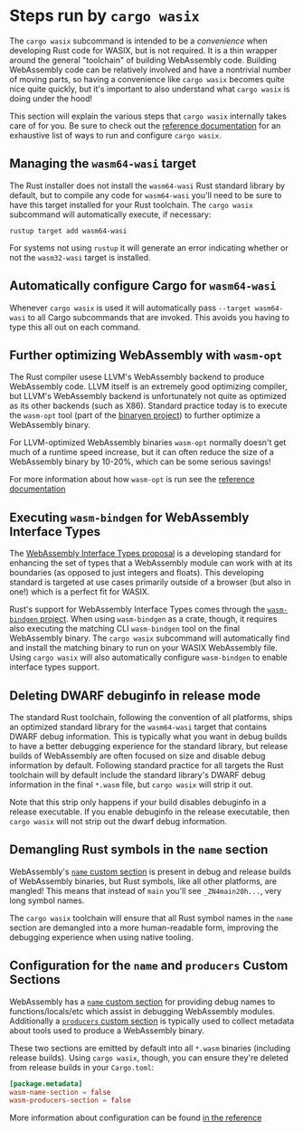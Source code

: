 # Steps run by `cargo wasix`

The `cargo wasix` subcommand is intended to be a *convenience* when developing
Rust code for WASIX, but is not required. It is a thin wrapper around the general
"toolchain" of building WebAssembly code. Building WebAssembly code can be
relatively involved and have a nontrivial number of moving parts, so having a
convenience like `cargo wasix` becomes quite nice quite quickly, but it's
important to also understand what `cargo wasix` is doing under the hood!

This section will explain the various steps that `cargo wasix` internally takes
care of for you. Be sure to check out the [reference
documentation](reference.md) for an exhaustive list of ways to run and configure
`cargo wasix`.

## Managing the `wasm64-wasi` target

The Rust installer does not install the `wasm64-wasi` Rust standard library by
default, but to compile any code for `wasm64-wasi` you'll need to be sure to
have this target installed for your Rust toolchain. The `cargo wasix` subcommand
will automatically execute, if necessary:

```
rustup target add wasm64-wasi
```

For systems not using `rustup` it will generate an error indicating whether or
not the `wasm32-wasi` target is installed.

## Automatically configure Cargo for `wasm64-wasi`

Whenever `cargo wasix` is used it will automatically pass `--target wasm64-wasi`
to all Cargo subcommands that are invoked. This avoids you having to type
this all out on each command.

## Further optimizing WebAssembly with `wasm-opt`

The Rust compiler usese LLVM's WebAssembly backend to produce WebAssembly code.
LLVM itself is an extremely good optimizing compiler, but LLVM's WebAssembly
backend is unfortunately not quite as optimized as its other backends (such as
X86). Standard practice today is to execute the `wasm-opt` tool (part of the
[binaryen project](https://github.com/webassembly/binaryen)) to further
optimize a WebAssembly binary.

For LLVM-optimized WebAssembly binaries `wasm-opt` normally doesn't get much of
a runtime speed increase, but it can often reduce the size of a WebAssembly
binary by 10-20%, which can be some serious savings!

For more information about how `wasm-opt` is run see the [reference
documentation](wasm-opt.md)

## Executing `wasm-bindgen` for WebAssembly Interface Types

The [WebAssembly Interface Types
proposal](https://github.com/webassembly/interface-types) is a developing
standard for enhancing the set of types that a WebAssembly module can work with
at its boundaries (as opposed to just integers and floats). This developing
standard is targeted at use cases primarily outside of a browser (but also in
one!) which is a perfect fit for WASIX.

Rust's support for WebAssembly Interface Types comes through the
[`wasm-bindgen` project](https://github.com/rustwasm/wasm-bindgen). When
using `wasm-bindgen` as a crate, though, it requires also executing the
matching CLI `wasm-bindgen` tool on the final WebAssembly binary. The
`cargo wasix` subcommand will automatically find and install the matching binary
to run on your WASIX WebAssembly file. Using `cargo wasix` will also
automatically configure `wasm-bindgen` to enable interface types support.

## Deleting DWARF debuginfo in release mode

The standard Rust toolchain, following the convention of all platforms, ships
an optimized standard library for the `wasm64-wasi` target that contains DWARF
debug information. This is typically what you want in debug builds to have
a better debugging experience for the standard library, but release builds of
WebAssembly are often focused on size and disable debug information by default.
Following standard practice for all targets the Rust toolchain will by default
include the standard library's DWARF debug information in the final `*.wasm`
file, but `cargo wasix` will strip it out.

Note that this strip only happens if your build disables debuginfo in a release
executable. If you enable debuginfo in the release executable, then `cargo wasix`
will not strip out the dwarf debug information.

## Demangling Rust symbols in the `name` section

WebAssembly's [`name` custom
section](http://webassembly.github.io/spec/core/appendix/custom.html#name-section)
is present in debug and release builds of WebAssembly binaries, but Rust
symbols, like all other platforms, are mangled! This means that instead of
`main` you'll see `_ZN4main20h...`, very long symbol names.

The `cargo wasix` toolchain will ensure that all Rust symbol names in the `name`
section are demangled into a more human-readable form, improving the debugging
experience when using native tooling.

## Configuration for the `name` and `producers` Custom Sections

WebAssembly has a [`name` custom
section](http://webassembly.github.io/spec/core/appendix/custom.html#name-section)
for providing debug names to functions/locals/etc which assist in debugging
WebAssembly modules. Additionally a [`producers` custom
section](https://github.com/WebAssembly/tool-conventions/blob/master/ProducersSection.md)
is typically used to collect metadata about tools used to produce a WebAssembly
binary.

These two sections are emitted by default into all `*.wasm` binaries (including
release builds). Using `cargo wasix`, though, you can ensure they're
deleted from release builds in your `Cargo.toml`:

```toml
[package.metadata]
wasm-name-section = false
wasm-producers-section = false
```

More information about configuration can be found [in the reference](config.md)
